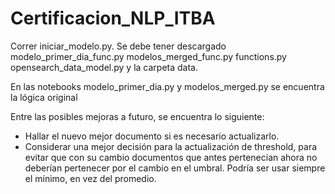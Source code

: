 # Certificacion_NLP_ITBA

Correr iniciar_modelo.py. Se debe tener descargado modelo_primer_dia_func.py modelos_merged_func.py functions.py opensearch_data_model.py y la carpeta data.

En las notebooks modelo_primer_dia.py y modelos_merged.py se encuentra la lógica original

Entre las posibles mejoras a futuro, se encuentra lo siguiente:
  
  - Hallar el nuevo mejor documento si es necesario actualizarlo.
  - Considerar una mejor decisión para la actualización de threshold, para evitar que con su cambio documentos que antes pertenecían ahora no deberían pertenecer por el cambio en el umbral. Podría ser usar siempre el mínimo, en vez del promedio.
